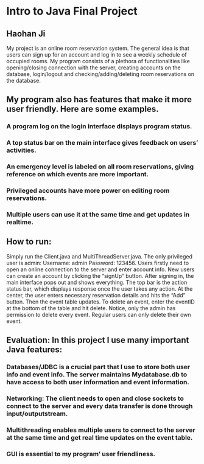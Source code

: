 # Intro to Java Final Project
## Haohan Ji

My project is an online room reservation system. The general idea is that users can sign up for an account and log in to see a weekly schedule of occupied rooms. My program consists of a plethora of functionalities like opening/closing connection with the server, creating accounts on the database, login/logout and checking/adding/deleting room reservations on the database. 

## My program also has features that make it more user friendly. Here are some examples.
### A program log on the login interface displays program status. 

### A top status bar on the main interface gives feedback on users’ activities. 

### An emergency level is labeled on all room reservations, giving reference on which events are more important. 
### Privileged accounts have more power on editing room reservations. 
### Multiple users can use it at the same time and get updates in realtime.

## How to run: 
Simply run the Client.java and MultiThreadServer.java. The only privileged user is admin: Username: admin Password: 123456.  Users firstly need to open an online connection to the server and enter account info. New users can create an account by clicking the “signUp” button. After signing in, the main interface pops out and shows everything. The top bar is the action status bar, which displays response once the user takes any action. At the center, the user enters necessary reservation details and hits the “Add” button. Then the event table updates. To delete an event, enter the eventID at the bottom of the table and hit delete. Notice, only the admin has permission to delete every event. Regular users can only delete their own event. 

## Evaluation: In this project I use many important Java features: 
### Databases/JDBC is a crucial part that I use to store both user info and event info. The server maintains Mydatabase.db to have access to both user information and event information.
### Networking: The client needs to open and close sockets to connect to the server and every data transfer is done through input/outputstream.
### Multithreading enables multiple users to connect to the server at the same time and get real time updates on the event table.
### GUI is essential to my program’ user friendliness. 
